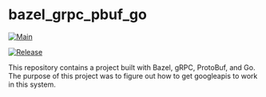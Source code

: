 # bazel_grpc_pbuf_go

[![Main](https://github.com/abitofhelp/bazel_grpc_pbuf_go/actions/workflows/push.yml/badge.svg?branch=main)](https://github.com/abitofhelp/bazel_grpc_pbuf_go/actions/workflows/push.yml)

[![Release](https://github.com/abitofhelp/bazel_grpc_pbuf_go/actions/workflows/release.yml/badge.svg)](https://github.com/abitofhelp/bazel_grpc_pbuf_go/actions/workflows/release.yml)

This repository contains a project built with Bazel, gRPC, ProtoBuf, and Go.  The purpose of this project was to figure out how to get googleapis to work in this system.
